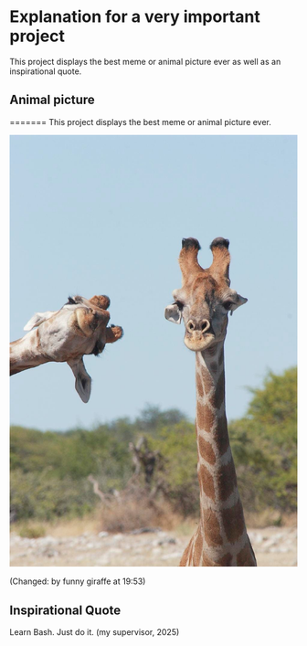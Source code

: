 # Explanation for a very important project

This project displays the best meme or animal picture ever as well as an inspirational quote. 

## Animal picture

=======
This project displays the best meme or animal picture ever. 

![alt text](funny_giraffe.png "Funny Giraffes")

(Changed: by funny giraffe at 19:53)

## Inspirational Quote
Learn Bash. Just do it. (my supervisor, 2025)
